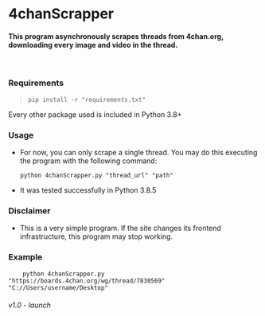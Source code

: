 # 4chanScrapper
#### This program asynchronously scrapes threads from **4chan.org**, downloading **every image and video** in the thread.
<br>

### Requirements
> `pip install -r "requirements.txt"`

Every other package used is included in Python 3.8+

### Usage
- For now, you can only scrape a single thread. You may do this executing the program with the following command:
    ```shell:
    python 4chanScrapper.py "thread_url" "path"
    ```
- It was tested successfully in Python 3.8.5
### Disclaimer

- This is a very simple program. If the site changes its frontend infrastructure, this program may stop working.

### Example
```shell:
    python 4chanScrapper.py "https://boards.4chan.org/wg/thread/7830569" "C://Users/username/Desktop"
```

###### v1.0 - launch
